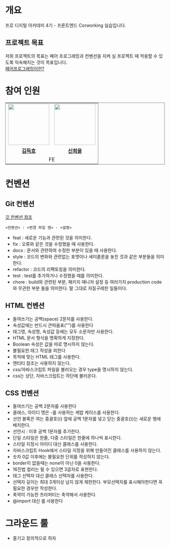 # 개요
프로 디지털 아카데미 4기 - 프론트엔드 Corworking 실습입니다.

## 프로젝트 목표
저희 프로젝트의 목표는 페어 프로그래밍과 컨벤션을 지켜 실 프로젝트 때 적용할 수 있도록 익숙해지는 것이 목표입니다.
<br />
[페어프로그래밍이란?](https://velog.io/@congaweb/Pair-Programing)


# 참여 인원
<table style="border: 0.5px solid gray">
 <tr>
    <td align="center"><a href="https://github.com/subsub97"><img src="https://avatars.githubusercontent.com/subsub97" width="130px;" alt=""></td>
    <td align="center" style="border-right : 0.5px solid gray"><a href="https://github.com/ShinHeeEul"><img src="https://avatars.githubusercontent.com/ShinHeeEul" width="130px;" alt=""></td>

  </tr>
  <tr>
    <td align="center"><a href="https://github.com/subsub97"><b>김득호</b></td>
    <td align="center"style="border-right : 0.5px solid gray"><a href="https://github.com/ShinHeeEul" ><b>신희을</b></td>
  </tr>

  <tr>
    <td align = "center" colspan = "2" style="border-right : 0.5px solid gray">FE</td>
  </tr>
</table>


# 컨벤션
##  Git 컨벤션
[깃 컨벤션 참조](https://velog.io/@devholic/%EC%9A%B0%ED%85%8C%EC%BD%94-6%EA%B8%B0-%EB%8F%84%EC%A0%84%EA%B8%B0-%EC%BB%A4%EB%B0%8B-%EC%BB%A8%EB%B2%A4%EC%85%98-%EC%84%A4%EC%A0%95-Udacity-%EC%BB%A8%EB%B2%A4%EC%85%98-%EB%B2%88%EC%97%AD-%EB%B0%8F-%EC%A0%95%EB%A6%AC)
```
<컨벤션> : <변경 파일 명> - <설명>
```
 - feat : 새로운 기능과 관련된 것을 의미한다.
 - fix : 오류와 같은 것을 수정했을 때 사용한다.
 - docs : 문서와 관련하여 수정한 부분이 있을 때 사용한다.
 - style : 코드의 변화와 관련없는 포맷이나 세미콜론을 놓친 것과 같은 부분들을 의미한다.
 - refactor : 코드의 리팩토링을 의미한다.
 - test : test를 추가하거나 수정했을 때를 의미한다.
 - chore : build와 관련된 부분, 패키지 매니저 설정 등 여러가지 production code와 무관한 부분 들을 의미한다. 말 그대로 자질구레한 일들이다.

## HTML 컨벤션
- 들여쓰기는 공백(space) 2문자를 사용한다.
- 속성값에는 반드시 큰따옴표("")를 사용한다
- 태그명, 속성명, 속성값 등에는 모두 소문자만 사용한다.
- HTML 문서 형식을 명확하게 지정한다.
- Boolean 속성은 값을 따로 명시하지 않는다.
- 불필요한 태그 작성을 피한다
- 목적에 맞는 HTML 태그를 사용한다.
- 엔티티 참조는 사용하지 않는다.
- css/자바스크립트 파일을 불러오는 경우 type을 명시하지 않는다.
- css는 상단, 자바스크립트는 하단에 불러온다.

## CSS 컨벤션
- 들여쓰기는 공백 2문자를 사용한다
- 클래스, 아이디 명은 -를 사용하는 케밥 케이스를 사용한다.
- 선언 블록은 여는 중괄호({) 앞에 공백 1문자를 넣고 닫는 중괄호(})는 새로운 행에 배치한다.
- 선언시 : 이후 공백 1문자를 추가한다.
- 단일 스타일은 한줄, 다중 스타일은 한줄에 하나씩 표시한다.
- 스타일 지정시 아이디 대신 클래스를 사용한다.
- 자바스크립트 Hook에서 스타일 지정을 위해 만들어진 클래스를 사용하지 않는다.
- 숫자 0값 이후에는 불필요한 단위를 작성하지 않는다.
- border이 없을때는 none이 아닌 0을 사용한다.
- 16진법 컬러는 될 수 있으면 3글자로 표현한다.
- 태그 선택자 대신 클래스 선택자를 사용한다.
- 선택자 길이는 최대 3개이상 넘지 않게 제한한다. 부모선택자를 표시해야한다면 꼭 필요한 경우만 작성한다.
- 축약이 가능한 프라퍼티는 축약해서 사용한다.
- @import 대신 <link>를 사용한다

# 그라운드 룰
- 즐기고 창의적으로 하자
